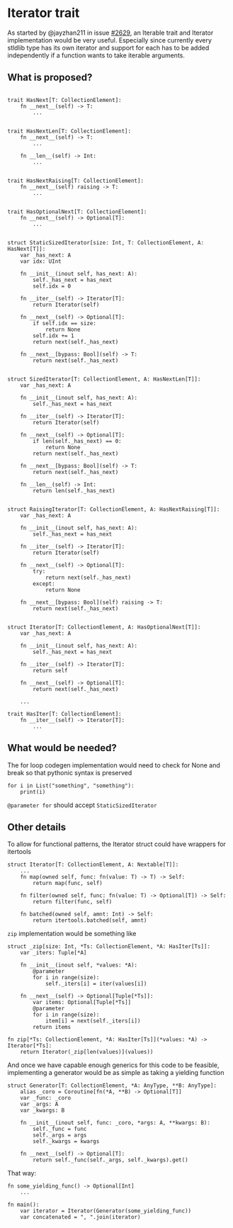 # Iterator trait

As started by @jayzhan211 in issue [#2629](https://github.com/modularml/mojo/issues/2629), an Iterable trait and Iterator implementation would be very useful. Especially since currently every stldlib type has its own iterator and support for each has to be added independently if a function wants to take iterable arguments.

## What is proposed?

```mojo

trait HasNext[T: CollectionElement]:
    fn __next__(self) -> T:
        ...
    

trait HasNextLen[T: CollectionElement]:
    fn __next__(self) -> T:
        ...
    
    fn __len__(self) -> Int:
        ...


trait HasNextRaising[T: CollectionElement]:
    fn __next__(self) raising -> T:
        ...


trait HasOptionalNext[T: CollectionElement]:
    fn __next__(self) -> Optional[T]:
        ...


struct StaticSizedIterator[size: Int, T: CollectionElement, A: HasNext[T]]:
    var _has_next: A
    var idx: UInt

    fn __init__(inout self, has_next: A):
        self._has_next = has_next
        self.idx = 0

    fn __iter__(self) -> Iterator[T]:
        return Iterator(self)

    fn __next__(self) -> Optional[T]:
        if self.idx == size:
            return None
        self.idx += 1
        return next(self._has_next)

    fn __next__[bypass: Bool](self) -> T:
        return next(self._has_next)


struct SizedIterator[T: CollectionElement, A: HasNextLen[T]]:
    var _has_next: A

    fn __init__(inout self, has_next: A):
        self._has_next = has_next

    fn __iter__(self) -> Iterator[T]:
        return Iterator(self)

    fn __next__(self) -> Optional[T]:
        if len(self._has_next) == 0:
            return None
        return next(self._has_next)

    fn __next__[bypass: Bool](self) -> T:
        return next(self._has_next)

    fn __len__(self) -> Int:
        return len(self._has_next)


struct RaisingIterator[T: CollectionElement, A: HasNextRaising[T]]:
    var _has_next: A

    fn __init__(inout self, has_next: A):
        self._has_next = has_next

    fn __iter__(self) -> Iterator[T]:
        return Iterator(self)

    fn __next__(self) -> Optional[T]:
        try:
            return next(self._has_next)
        except:
            return None

    fn __next__[bypass: Bool](self) raising -> T:
        return next(self._has_next)


struct Iterator[T: CollectionElement, A: HasOptionalNext[T]]:
    var _has_next: A

    fn __init__(inout self, has_next: A):
        self._has_next = has_next

    fn __iter__(self) -> Iterator[T]:
        return self

    fn __next__(self) -> Optional[T]:
        return next(self._has_next)
    
    ...

trait HasIter[T: CollectionElement]:
    fn __iter__(self) -> Iterator[T]:
        ...
```

## What would be needed?

The for loop codegen implementation would need to check for None and break so that pythonic syntax is preserved
```mojo
for i in List("something", "something"):
    print(i)
```

`@parameter for` should accept `StaticSizedIterator`

## Other details

To allow for functional patterns, the Iterator struct could have wrappers for itertools
```mojo
struct Iterator[T: CollectionElement, A: Nextable[T]]:
    ...
    fn map(owned self, func: fn(value: T) -> T) -> Self:
        return map(func, self)

    fn filter(owned self, func: fn(value: T) -> Optional[T]) -> Self:
        return filter(func, self)
    
    fn batched(owned self, amnt: Int) -> Self:
        return itertools.batched(self, amnt)
```

`zip` implementation would be something like 
```mojo
struct _zip[size: Int, *Ts: CollectionElement, *A: HasIter[Ts]]:
    var _iters: Tuple[*A]

    fn __init__(inout self, *values: *A):
        @parameter
        for i in range(size):
            self._iters[i] = iter(values[i])

    fn __next__(self) -> Optional[Tuple[*Ts]]:
        var items: Optional[Tuple[*Ts]]
        @parameter
        for i in range(size):
            item[i] = next(self._iters[i])
        return items

fn zip[*Ts: CollectionElement, *A: HasIter[Ts]](*values: *A) -> Iterator[*Ts]:
    return Iterator(_zip[len(values)](values))
```

And once we have capable enough generics for this code to be feasible, implementing a generator would be as simple as taking a yielding function
```mojo
struct Generator[T: CollectionElement, *A: AnyType, **B: AnyType]:
    alias _coro = Coroutine[fn(*A, **B) -> Optional[T]]
    var _func: _coro
    var _args: A
    var _kwargs: B

    fn __init__(inout self, func: _coro, *args: A, **kwargs: B):
        self._func = func
        self._args = args
        self._kwargs = kwargs

    fn __next__(self) -> Optional[T]:
        return self._func(self._args, self._kwargs).get()
```

That way:
```mojo
fn some_yielding_func() -> Optional[Int]
    ...

fn main():
    var iterator = Iterator(Generator(some_yielding_func))
    var concatenated = ", ".join(iterator)
```